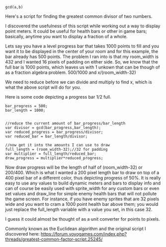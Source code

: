 ```
gcd(a,b)
```

Here's a script for finding the greatest common divisor of two numbers.

I discovered the usefulness of this script while working out a way to display point meters. It could be useful for health bars or other in game bars; basically, anytime you want to display a fraction of a whole.

Lets say you have a level progress bar that takes 1000 points to fill and you want it to be displayed in the center of your room and for this example, the bar already has 500 points. The problem I ran into is that my room_width is 432 and I wanted 16 pixels of padding on either side.
So, we know that the full bar is 1000 points, which leaves us with 1 unkown that can be though of as a fraction algebra problem.
500/1000 and x/(room_width-32)

We need to reduce before we can divide and multiply to find x, which is what the above script will do for you.


Here is some code depicting a progress bar 1/2 full.

```gml
bar_progress = 500;
bar_length = 1000;


//reduce the current amount of bar_progress/bar_length
var divisor = gcd(bar_progress,bar_length);
var reduced_progress = bar_progress/divisor;
var reduced_bar = bar_length/divisor;

//now get it into the amounts I can use to draw
full_length = (room_width-32);//32 for padding
var multiplier = full_length/reduced_bar;
draw_progress = multiplier*reduced_progress;
```

Now draw progress will be the length of half of (room_width-32) or 200/400. Which is what I wanted a 200 pixel length bar to draw on top of a 400 pixel bar of a different color, thus depicting progress of 50%.
It is really easy to use any values to build dynamic meters and bars to display info and can of course be easily used with sprite_width for any custom bars or even set values and draw_line for simple enemy health bars that will not pollute the game screen. For instance, if you have enemy sprites that are 32 pixels wide and you want to cram a 1000 point health bar above them; you would just replace the full_length variable with a value you set, in this case 32.

I guess it could almost be thought of as a unit converter for points to pixels.





Commonly known as the Euclidean algorithm and the original script I discovered here:
https://forum.yoyogames.com/index.php?threads/greatest-common-factor-script.25245/
